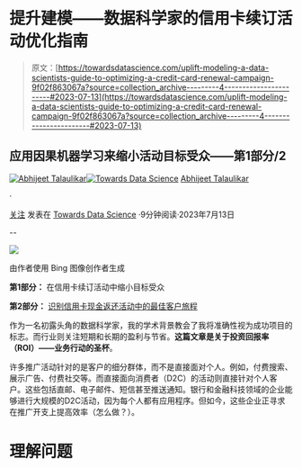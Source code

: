 # 提升建模——数据科学家的信用卡续订活动优化指南

> 原文：[https://towardsdatascience.com/uplift-modeling-a-data-scientists-guide-to-optimizing-a-credit-card-renewal-campaign-9f02f863067a?source=collection_archive---------4-----------------------#2023-07-13](https://towardsdatascience.com/uplift-modeling-a-data-scientists-guide-to-optimizing-a-credit-card-renewal-campaign-9f02f863067a?source=collection_archive---------4-----------------------#2023-07-13)

## 应用因果机器学习来缩小活动目标受众——第1部分/2

[](https://abhijeetstalaulikar.medium.com/?source=post_page-----9f02f863067a--------------------------------)[![Abhijeet Talaulikar](../Images/073f89914ec4b541d76a14b23d48279b.png)](https://abhijeetstalaulikar.medium.com/?source=post_page-----9f02f863067a--------------------------------)[](https://towardsdatascience.com/?source=post_page-----9f02f863067a--------------------------------)[![Towards Data Science](../Images/a6ff2676ffcc0c7aad8aaf1d79379785.png)](https://towardsdatascience.com/?source=post_page-----9f02f863067a--------------------------------) [Abhijeet Talaulikar](https://abhijeetstalaulikar.medium.com/?source=post_page-----9f02f863067a--------------------------------)

·

[关注](https://medium.com/m/signin?actionUrl=https%3A%2F%2Fmedium.com%2F_%2Fsubscribe%2Fuser%2F92e9f5319ba1&operation=register&redirect=https%3A%2F%2Ftowardsdatascience.com%2Fuplift-modeling-a-data-scientists-guide-to-optimizing-a-credit-card-renewal-campaign-9f02f863067a&user=Abhijeet+Talaulikar&userId=92e9f5319ba1&source=post_page-92e9f5319ba1----9f02f863067a---------------------post_header-----------) 发表在 [Towards Data Science](https://towardsdatascience.com/?source=post_page-----9f02f863067a--------------------------------) ·9分钟阅读·2023年7月13日[](https://medium.com/m/signin?actionUrl=https%3A%2F%2Fmedium.com%2F_%2Fvote%2Ftowards-data-science%2F9f02f863067a&operation=register&redirect=https%3A%2F%2Ftowardsdatascience.com%2Fuplift-modeling-a-data-scientists-guide-to-optimizing-a-credit-card-renewal-campaign-9f02f863067a&user=Abhijeet+Talaulikar&userId=92e9f5319ba1&source=-----9f02f863067a---------------------clap_footer-----------)

--

[](https://medium.com/m/signin?actionUrl=https%3A%2F%2Fmedium.com%2F_%2Fbookmark%2Fp%2F9f02f863067a&operation=register&redirect=https%3A%2F%2Ftowardsdatascience.com%2Fuplift-modeling-a-data-scientists-guide-to-optimizing-a-credit-card-renewal-campaign-9f02f863067a&source=-----9f02f863067a---------------------bookmark_footer-----------)![](../Images/c3b5f56654297f88414720f8a6e95c4c.png)

由作者使用 Bing 图像创作者生成

**第1部分：** 在信用卡续订活动中缩小目标受众

**第2部分：** [识别信用卡现金返还活动中的最佳客户旅程](https://pub.towardsai.net/discrete-time-markov-chains-identifying-winning-customer-journeys-in-a-cashback-campaign-39b62eb8a6fe)

作为一名初露头角的数据科学家，我的学术背景教会了我将准确性视为成功项目的标志。而行业则关注短期和长期的盈利与节省。**这篇文章是关于投资回报率（ROI）——业务行动的圣杯**。

许多推广活动针对的是客户的细分群体，而不是直接面对个人。例如，付费搜索、展示广告、付费社交等。而直接面向消费者（D2C）的活动则直接针对个人客户。这些包括直邮、电子邮件、短信甚至推送通知。银行和金融科技领域的企业能够进行大规模的D2C活动，因为每个人都有应用程序。但如今，这些企业正寻求在推广开支上提高效率（怎么做？）。

# 理解问题
